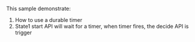 This sample demonstrate:
1. How to use a durable timer
2. State1 start API will wait for a timer, when timer fires, the decide API is trigger